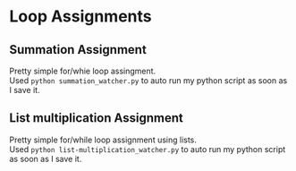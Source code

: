 # Loop Assignments

## Summation Assignment
Pretty simple for/whie loop assingment.<br>
Used `python summation_watcher.py` to auto run my python script as soon as I save it.

## List multiplication Assignment
Pretty simple for/while loop assignment using lists.<br>
Used `python list-multiplication_watcher.py` to auto run my python script as soon as I save it.

